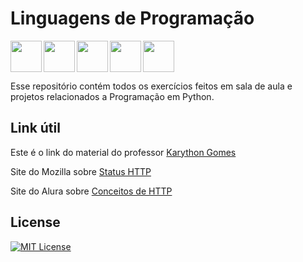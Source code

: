 # Linguagens de Programação

<img src="https://cdn.jsdelivr.net/gh/devicons/devicon@latest/icons/python/python-original.svg" align="left" width="50" height="50"/>
<img src="https://cdn.jsdelivr.net/gh/devicons/devicon@latest/icons/flask/flask-original.svg" align="left" width="50" height="50"/>
<img src="https://cdn.jsdelivr.net/gh/devicons/devicon@latest/icons/visualstudio/visualstudio-original.svg" align="left" width="50" height="50"/>
<img src="https://cdn.jsdelivr.net/gh/devicons/devicon@latest/icons/vscode/vscode-original.svg" align="left" width="50" height="50"/>
<img src="https://cdn.jsdelivr.net/gh/devicons/devicon@latest/icons/sqlite/sqlite-original.svg" align="center" width="50" height="50"/>

Esse repositório contém todos os exercícios feitos em sala de aula e projetos relacionados a Programação em Python.

## Link útil

Este é o link do material do professor <a href= "https://karythongomes.com.br/materiais/">Karython Gomes</a>

Site do Mozilla sobre <a href= "https://developer.mozilla.org/pt-BR/docs/Web/HTTP/Reference/Status">Status HTTP</a>

Site do Alura sobre <a href= "https://developer.mozilla.org/pt-BR/docs/Web/HTTP/Reference/Status">Conceitos de HTTP</a>

## License

[![MIT License](https://img.shields.io/badge/License-MIT-%231C003F.svg)](./LICENSE)

